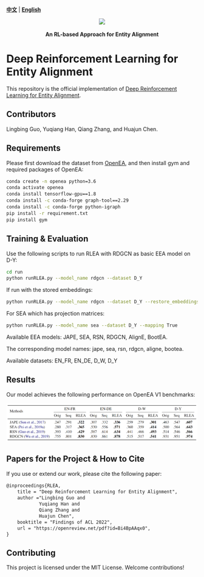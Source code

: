 [**中文**](https://github.com/guolingbing/RLEA/blob/main/README_CN.md) | [**English**](https://github.com/guolingbing/RLEA)

<!-- >📋  A template README.md for ***code*** accompanying a Project. Please replace the above two linkings into true linking in your project.  -->


<p align="center">
    <img src="https://raw.githubusercontent.com/zjunlp/openue/master/docs/images/logo_zju_klab.png" width="400"/>
</p>

<p align="center">
    <strong>An RL-based Approach for Entity Alignment</strong>
</p>


# Deep Reinforcement Learning for Entity Alignment

This repository is the official implementation of [Deep Reinforcement Learning for Entity Alignment](https://openreview.net/pdf?id=Bi4BpAAqx0). 

<!-- >📋  Optional: include a graphic explaining your approach/main result, bibtex entry, link to demos, blog posts and tutorials -->

## Contributors

Lingbing Guo, Yuqiang Han, Qiang Zhang, and Huajun Chen.

## Requirements

Please first download the dataset from [OpenEA](https://github.com/nju-websoft/OpenEA), and then install gym and required packages of OpenEA:

```bash
conda create -n openea python=3.6
conda activate openea
conda install tensorflow-gpu==1.8
conda install -c conda-forge graph-tool==2.29
conda install -c conda-forge python-igraph
pip install -r requirement.txt
pip install gym
```

## Training & Evaluation

Use the following scripts to run RLEA with RDGCN as basic EEA model on D-Y:

```bash
cd run
python runRLEA.py --model_name rdgcn --dataset D_Y
```

If run with the stored embeddings:

```bash
python runRLEA.py --model_name rdgcn --dataset D_Y --restore_embeddings True
```

For SEA which has projection matrices:

```bash
python runRLEA.py --model_name sea --dataset D_Y --mapping True
```

Available EEA models: JAPE, SEA, RSN, RDGCN, AlignE, BootEA. 

The corresponding model names: jape, sea, rsn, rdgcn, aligne, bootea.

Available datasets: EN_FR, EN_DE, D_W, D_Y

## Results

Our model achieves the following performance on OpenEA V1 benchmarks:

<p align="left">
    <img src="RLEA_results.png" width="800"/>
</p>


## Papers for the Project & How to Cite

If you use or extend our work, please cite the following paper:

```
@inproceedings{RLEA,
    title = "Deep Reinforcement Learning for Entity Alignment",
    author ="Lingbing Guo and
            Yuqiang Han and
            Qiang Zhang and
            Huajun Chen",
    booktitle = "Findings of ACL 2022",
    url = "https://openreview.net/pdf?id=Bi4BpAAqx0",
}
```


## Contributing

This project is licensed under the MIT License. Welcome contributions!
